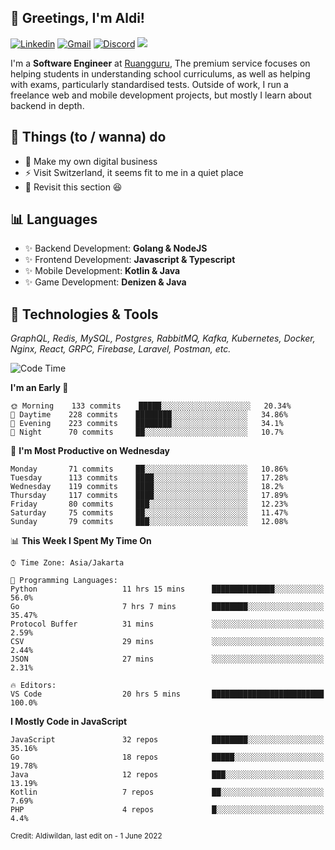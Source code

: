 <!-- Greetings -->
## 👋 Greetings, I'm Aldi!

<!-- Social Media -->
[![Linkedin](https://img.shields.io/badge/-aldiwildan-blue?style=flat&logo=Linkedin&logoColor=white)](https://www.linkedin.com/in/aldiwildan/)
[![Gmail](https://img.shields.io/badge/-aldiwild77@gmail.com-c14438?style=flat&logo=Gmail&logoColor=white)](mailto:aldiwild77@gmail.com)
[![Discord](https://img.shields.io/badge/-Chroma-5663F7?style=flat&logo=Discord&logoColor=white)](https://discord.gg/BUxraQ8)
![](https://komarev.com/ghpvc/?username=aldiwildan77&label=Visitor&color=2bbc8a)

<!-- Introduction -->
I'm a **Software Engineer** at [Ruangguru](https://ruangguru.com), The premium service focuses on helping students in understanding school curriculums, as well as helping with exams, particularly standardised tests. Outside of work, I run a freelance web and mobile development projects, but mostly I learn about backend in depth.

## 📃 Things (to / wanna) do
- 🐝 Make my own digital business
- ⚡ Visit Switzerland, it seems fit to me in a quiet place
- 🌱 Revisit this section 😆

## 📊 Languages
- ✨ Backend Development: **Golang & NodeJS**
- ✨ Frontend Development: **Javascript & Typescript**
- ✨ Mobile Development: **Kotlin & Java**
- ✨ Game Development: **Denizen & Java**

## 🔧 Technologies & Tools
*GraphQL, Redis, MySQL, Postgres, RabbitMQ, Kafka, Kubernetes, Docker, Nginx, React, GRPC, Firebase, Laravel, Postman, etc.*

<!--START_SECTION:waka-->
![Code Time](http://img.shields.io/badge/Code%20Time-964%20hrs%2031%20mins-blue)

**I'm an Early 🐤** 

```text
🌞 Morning    133 commits    █████░░░░░░░░░░░░░░░░░░░░   20.34% 
🌆 Daytime    228 commits    ████████░░░░░░░░░░░░░░░░░   34.86% 
🌃 Evening    223 commits    ████████░░░░░░░░░░░░░░░░░   34.1% 
🌙 Night      70 commits     ██░░░░░░░░░░░░░░░░░░░░░░░   10.7%

```
📅 **I'm Most Productive on Wednesday** 

```text
Monday       71 commits     ██░░░░░░░░░░░░░░░░░░░░░░░   10.86% 
Tuesday      113 commits    ████░░░░░░░░░░░░░░░░░░░░░   17.28% 
Wednesday    119 commits    ████░░░░░░░░░░░░░░░░░░░░░   18.2% 
Thursday     117 commits    ████░░░░░░░░░░░░░░░░░░░░░   17.89% 
Friday       80 commits     ███░░░░░░░░░░░░░░░░░░░░░░   12.23% 
Saturday     75 commits     ██░░░░░░░░░░░░░░░░░░░░░░░   11.47% 
Sunday       79 commits     ███░░░░░░░░░░░░░░░░░░░░░░   12.08%

```


📊 **This Week I Spent My Time On** 

```text
⌚︎ Time Zone: Asia/Jakarta

💬 Programming Languages: 
Python                   11 hrs 15 mins      ██████████████░░░░░░░░░░░   56.0% 
Go                       7 hrs 7 mins        ████████░░░░░░░░░░░░░░░░░   35.47% 
Protocol Buffer          31 mins             ░░░░░░░░░░░░░░░░░░░░░░░░░   2.59% 
CSV                      29 mins             ░░░░░░░░░░░░░░░░░░░░░░░░░   2.44% 
JSON                     27 mins             ░░░░░░░░░░░░░░░░░░░░░░░░░   2.31%

🔥 Editors: 
VS Code                  20 hrs 5 mins       █████████████████████████   100.0%

```

**I Mostly Code in JavaScript** 

```text
JavaScript               32 repos            ████████░░░░░░░░░░░░░░░░░   35.16% 
Go                       18 repos            █████░░░░░░░░░░░░░░░░░░░░   19.78% 
Java                     12 repos            ███░░░░░░░░░░░░░░░░░░░░░░   13.19% 
Kotlin                   7 repos             ██░░░░░░░░░░░░░░░░░░░░░░░   7.69% 
PHP                      4 repos             █░░░░░░░░░░░░░░░░░░░░░░░░   4.4%

```



<!--END_SECTION:waka-->

<sub>Credit: Aldiwildan, last edit on - 1 June 2022</sub>
